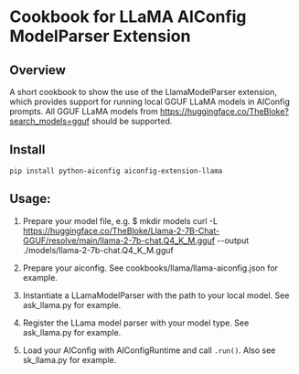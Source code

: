 # Cookbook for LLaMA AIConfig ModelParser Extension

## Overview

A short cookbook to show the use of the LlamaModelParser extension, which provides support for running local GGUF LLaMA models in AIConfig prompts.
All GGUF LLaMA models from https://huggingface.co/TheBloke?search_models=gguf should be supported.

## Install

```
pip install python-aiconfig aiconfig-extension-llama
```

## Usage:

1. Prepare your model file, e.g.
   $ mkdir models
   curl -L https://huggingface.co/TheBloke/Llama-2-7B-Chat-GGUF/resolve/main/llama-2-7b-chat.Q4_K_M.gguf --output ./models/llama-2-7b-chat.Q4_K_M.gguf

2. Prepare your aiconfig. See cookbooks/llama/llama-aiconfig.json for example.

3. Instantiate a LLamaModelParser with the path to your local model. See ask_llama.py for example.

4. Register the LLama model parser with your model type. See ask_llama.py for example.

5. Load your AIConfig with AIConfigRuntime and call `.run()`. Also see sk_llama.py for example.
